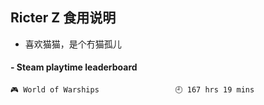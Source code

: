 ## Ricter Z 食用说明
- 喜欢猫猫，是个冇猫孤儿

<!-- steam-box start -->
#### - Steam playtime leaderboard
```text
🎮 World of Warships                 🕘 167 hrs 19 mins
```
<!-- Powered by https://github.com/YouEclipse/steam-box . -->
<!-- steam-box end -->
